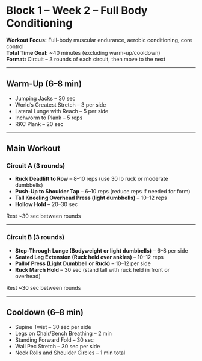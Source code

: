 # Block 1 – Week 2 – Full Body Conditioning

**Workout Focus:** Full-body muscular endurance, aerobic conditioning, core control  
**Total Time Goal:** ~40 minutes (excluding warm-up/cooldown)  
**Format:** Circuit – 3 rounds of each circuit, then move to the next  

---

## Warm-Up (6–8 min)
- Jumping Jacks – 30 sec
- World’s Greatest Stretch – 3 per side
- Lateral Lunge with Reach – 5 per side
- Inchworm to Plank – 5 reps
- RKC Plank – 20 sec

---

## Main Workout

### Circuit A (3 rounds)
- **Ruck Deadlift to Row** – 8–10 reps (use 30 lb ruck or moderate dumbbells)
- **Push-Up to Shoulder Tap** – 6–10 reps (reduce reps if needed for form)
- **Tall Kneeling Overhead Press (light dumbbells)** – 10–12 reps
- **Hollow Hold** – 20–30 sec

Rest ~30 sec between rounds

---

### Circuit B (3 rounds)
- **Step-Through Lunge (Bodyweight or light dumbbells)** – 6–8 per side
- **Seated Leg Extension (Ruck held over ankles)** – 10–12 reps
- **Pallof Press (Light Dumbbell or Ruck)** – 10–12 per side
- **Ruck March Hold** – 30 sec (stand tall with ruck held in front or overhead)

Rest ~30 sec between rounds

---

## Cooldown (6–8 min)
- Supine Twist – 30 sec per side
- Legs on Chair/Bench Breathing – 2 min
- Standing Forward Fold – 30 sec
- Wall Pec Stretch – 30 sec per side
- Neck Rolls and Shoulder Circles – 1 min total
